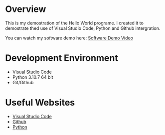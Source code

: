 # Overview

This is my demostration of the Hello World programe. I created it to demostrate thed use of Visual Studio Code, Python and Github intergration.

You can watch my software demo here: [Software Demo Video](https://youtu.be/9PoO6Qjcs64)

# Development Environment

* Visual Studio Code
* Python 3.10.7 64 bit
* Git/Github

# Useful Websites


* [Visual Studio Code](https://code.visualstudio.com/download)
* [Github](https://github.com/)
* [Python](https://www.python.org/downloads/release/python-3107/)